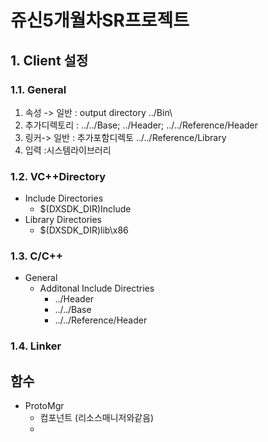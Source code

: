 쥬신5개월차SR프로젝트
======================

## 1. Client 설정


### 1.1. General
1. 속성 -> 일반 : output directory ../Bin\
2. 추가디렉토리 : ../../Base; ../Header; ../../Reference/Header
3. 링커-> 일반 : 추가포함디렉토 ../../Reference/Library
4. 입력 :시스템라이브러리

### 1.2. VC++Directory 
* Include Directories
  - $(DXSDK_DIR)Include
* Library Directories
  - $(DXSDK_DIR)lib\x86

### 1.3. C/C++
* General
  - Additonal Include Directries
    + ../Header
    - ../../Base
    - ../../Reference/Header

### 1.4. Linker

함수
----
* ProtoMgr
  - 컴포넌트 (리소스매니저와같음)
  - 
